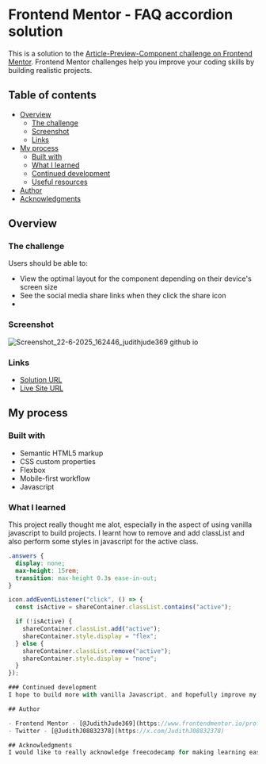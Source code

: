 # Frontend Mentor - FAQ accordion solution

This is a solution to the [Article-Preview-Component challenge on Frontend Mentor](https://www.frontendmentor.io/challenges/article-preview-component-dYBN_pYFT). Frontend Mentor challenges help you improve your coding skills by building realistic projects. 

## Table of contents

- [Overview](#overview)
  - [The challenge](#the-challenge)
  - [Screenshot](#screenshot)
  - [Links](#links)
- [My process](#my-process)
  - [Built with](#built-with)
  - [What I learned](#what-i-learned)
  - [Continued development](#continued-development)
  - [Useful resources](#useful-resources)
- [Author](#author)
- [Acknowledgments](#acknowledgments)

## Overview

### The challenge

Users should be able to:

- View the optimal layout for the component depending on their device's screen size
- See the social media share links when they click the share icon
- 
### Screenshot

![Screenshot_22-6-2025_162446_judithjude369 github io](https://github.com/user-attachments/assets/ba965fd1-0d7b-4ea8-8be3-d7fed6ee4495)

### Links

-  [Solution URL](https://github.com/JudithJude369/Article-Preview-Component)
-  [Live Site URL](https://judithjude369.github.io/Article-Preview-Component/)

## My process

### Built with

- Semantic HTML5 markup
- CSS custom properties
- Flexbox
- Mobile-first workflow
- Javascript

### What I learned
This project really thought me alot, especially in the aspect of using vanilla javascript to build projects. I learnt how to remove and add classList and also perform some styles in javascript for the active class.


```css
.answers {
  display: none;
  max-height: 15rem;
  transition: max-height 0.3s ease-in-out;
}

```
```js
icon.addEventListener("click", () => {
  const isActive = shareContainer.classList.contains("active");

  if (!isActive) {
    shareContainer.classList.add("active");
    shareContainer.style.display = "flex";
  } else {
    shareContainer.classList.remove("active");
    shareContainer.style.display = "none";
  }
});

### Continued development
I hope to build more with vanilla Javascript, and hopefully improve my javascript knowledge and responsive design with CSS.

## Author

- Frontend Mentor - [@JudithJude369](https://www.frontendmentor.io/profile/JudithJude369)
- Twitter - [@JudithJ08832378](https://x.com/JudithJ08832378)

## Acknowledgments
I would like to really acknowledge freecodecamp for making learning easy and resources accessible for everyone.
